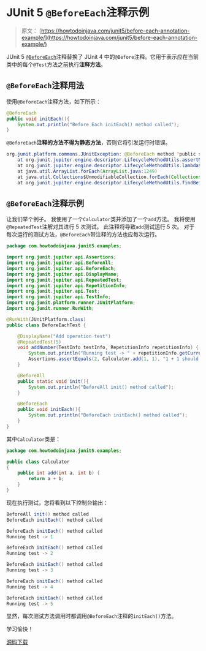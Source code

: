 # JUnit 5 `@BeforeEach`注释示例

> 原文： [https://howtodoinjava.com/junit5/before-each-annotation-example/](https://howtodoinjava.com/junit5/before-each-annotation-example/)

JUnit 5 [`@BeforeEach`](http://junit.org/junit5/docs/current/api/org/junit/jupiter/api/BeforeEach.html)注释替换了 JUnit 4 中的`@Before`注释。它用于表示应在当前类中的每个`@Test`方法之前执行**注释方法**。

## `@BeforeEach`注释用法

使用`@BeforeEach`注释方法，如下所示：

```java
@BeforeEach
public void initEach(){
	System.out.println("Before Each initEach() method called");
}

```

`@BeforeEach`**注释的方法不得为静态方法**，否则它将引发运行时错误。

```java
org.junit.platform.commons.JUnitException: @BeforeEach method 'public static void com.howtodoinjava.junit5.examples.JUnit5AnnotationsExample.initEach()' must not be static.
	at org.junit.jupiter.engine.descriptor.LifecycleMethodUtils.assertNonStatic(LifecycleMethodUtils.java:73)
	at org.junit.jupiter.engine.descriptor.LifecycleMethodUtils.lambda$findBeforeEachMethods$2(LifecycleMethodUtils.java:54)
	at java.util.ArrayList.forEach(ArrayList.java:1249)
	at java.util.Collections$UnmodifiableCollection.forEach(Collections.java:1080)
	at org.junit.jupiter.engine.descriptor.LifecycleMethodUtils.findBeforeEachMethods(LifecycleMethodUtils.java:54)

```

## `@BeforeEach`注释示例

让我们举个例子。 我使用了一个`Calculator`类并添加了一个`add`方法。 我将使用`@RepeatedTest`注解对其进行 5 次测试。 此注释将导致`add`测试运行 5 次。 对于每次运行的测试方法，`@BeforeEach`带注释的方法也应每次运行。

```java
package com.howtodoinjava.junit5.examples;

import org.junit.jupiter.api.Assertions;
import org.junit.jupiter.api.BeforeAll;
import org.junit.jupiter.api.BeforeEach;
import org.junit.jupiter.api.DisplayName;
import org.junit.jupiter.api.RepeatedTest;
import org.junit.jupiter.api.RepetitionInfo;
import org.junit.jupiter.api.Test;
import org.junit.jupiter.api.TestInfo;
import org.junit.platform.runner.JUnitPlatform;
import org.junit.runner.RunWith;

@RunWith(JUnitPlatform.class)
public class BeforeEachTest {

	@DisplayName("Add operation test")
	@RepeatedTest(5)
	void addNumber(TestInfo testInfo, RepetitionInfo repetitionInfo) {
		System.out.println("Running test -> " + repetitionInfo.getCurrentRepetition());
		Assertions.assertEquals(2, Calculator.add(1, 1), "1 + 1 should equal 2");
	}

	@BeforeAll
	public static void init(){
		System.out.println("BeforeAll init() method called");
	}

	@BeforeEach
	public void initEach(){
		System.out.println("BeforeEach initEach() method called");
	}
}

```

其中`Calculator`类是：

```java
package com.howtodoinjava.junit5.examples;

public class Calculator 
{
	public int add(int a, int b) {
		return a + b;
	}
}

```

现在执行测试，您将看到以下控制台输出：

```java
BeforeAll init() method called
BeforeEach initEach() method called

BeforeEach initEach() method called
Running test -> 1

BeforeEach initEach() method called
Running test -> 2

BeforeEach initEach() method called
Running test -> 3

BeforeEach initEach() method called
Running test -> 4

BeforeEach initEach() method called
Running test -> 5

```

显然，每次测试方法调用时都调用`@BeforeEach`注释的`initEach()`方法。

学习愉快！

[源码下载](https://github.com/lokeshgupta1981/Junit5Examples/tree/master/JUnit5Examples)